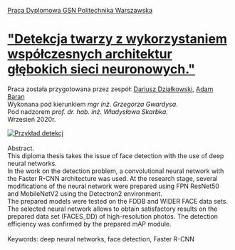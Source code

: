 [Praca Dyplomowa GSN Politechnika Warszawska](notebooks/Praca_Dyplomowa.ipynb)
# ["Detekcja twarzy z wykorzystaniem współczesnych architektur głębokich sieci neuronowych."](notebooks/Praca_Dyplomowa.ipynb)

Praca została przygotowana przez zespół: [Dariusz Działkowski](https://github.com/DarekGit), [Adam Baran](https://github.com/barad007)
<br>
Wykonana pod kierunkiem *mgr inż. Grzegorza Gwardysa*. <br>
Pod nadzorem *prof. dr. hab. inż. Władysława Skarbka*. <br>
Wrzesień 2020r.
<br>

<a href="https://github.com/DarekGit/FACES_DNN/blob/master/notebooks/Praca_Dyplomowa.ipynb">
<img src="https://github.com/DarekGit/FACES_DNN/blob/master/Figures/Smieszna%20detekcja.jpg" alt="Przykład detekcj">
</a>
<br><br>
Abstract.<br>
This diploma thesis takes the issue of face detection with the use of deep neural networks.<br>
In the work on the detection problem, a convolutional neural network with the Faster R-CNN
architecture was used. At the research stage, several modifications of the neural network
were prepared using FPN ResNet50 and MobileNetV2 using the Detectron2 environment.<br>
The prepared models were tested on the FDDB and WIDER FACE data sets. The selected
neural network allows to obtain satisfactory results on the prepared data set (FACES_DD) of
high-resolution photos. The detection efficiency was confirmed by the prepared mAP
module.<br><br>
Keywords: deep neural networks, face detection, Faster R-CNN
